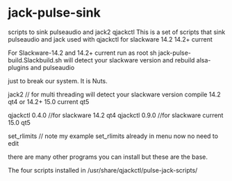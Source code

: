 # jack-pulse-sink
scripts to sink pulseaudio and jack2 qjackctl
This is a set of scripts that sink pulseaudio and jack
used with qjackctl for slackware  14.2 14.2+ current

For Slackware-14.2 and 14.2+ current
run as root
sh jack-pulse-build.Slackbuild.sh
will detect your slackware version and rebuild 
alsa-plugins and pulseaudio

 
just to break our system. It is Nuts. 


jack2  // for multi threading
will detect your slackware version 
compile 14.2 qt4 or 14.2+ 15.0 current qt5

qjackctl 0.4.0 //for slackware  14.2 qt4
qjackctl 0.9.0 //for slackware current 15.0 qt5

set_rlimits // note my example
set_rlimits already in menu now
no need to edit

there are many other programs you can
install but these are the base.

The four scripts installed in
/usr/share/qjackctl/pulse-jack-scripts/


